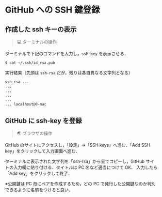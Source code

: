 # GitHub への SSH 鍵登録

## 作成した ssh キーの表示

> 💻 ターミナルの操作

ターミナルで下記のコマンドを入力し，ssh-key を表示させる．

```bash
$ cat ~/.ssh/id_rsa.pub
```

実行結果（先頭は `ssh-rsa` だが，残りは各自異なる文字列となる）

```bash
ssh-rsa ...
...
...
...
...
... localhost@0-mac
```

## GitHub に ssh-key を登録

> 🌏 ブラウザの操作

GitHub のサイトにアクセスし，「設定」→「SSH keys」へ進む．「Add SSH key」をクリックして入力画面へ進む．

ターミナルに表示された文字列を「ssh-rsa」から全てコピーし，GitHub サイトの入力欄に貼り付ける．タイトルは PC 名など適当につけて OK．
入力したら「Add key」をクリックして終了．

※公開鍵は PC 毎にペアを作成するため，どの PC で発行した公開鍵なのか判別できるように名前をつけると良い．
